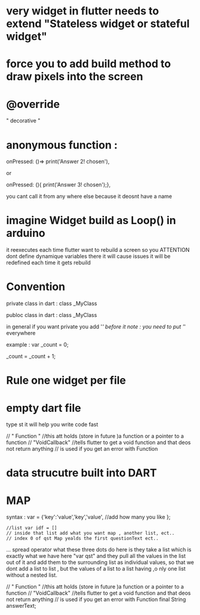 # very widget in flutter needs to extend "Stateless widget or stateful widget"

# force you to add build method to draw pixels into the screen  

# @override 
" decorative "

# anonymous function :
onPressed: ()=> print('Answer 2! chosen'),

or

onPressed: (){ print('Answer 3! chosen');},

you cant call it from any where else because it deosnt have a name



# imagine Widget build as Loop() in arduino
it reexecutes each time flutter want to rebuild a screen
so you ATTENTION dont define dynamique variables there it will cause issues 
it will be redefined each time it gets rebuild


# Convention 

private class in dart :
class _MyClass

publoc class in dart :
class _MyClass


in general if you want private you add '_' before it
note : you need to put '_' everywhere

example :
var _count = 0;

_count = _count + 1;

# Rule one widget per file

# empty dart file 

type st it will help you write code fast


  // " Function "
  //this att holds (store in future )a function or a pointer to a function
  // "VoidCallback"
  //tells flutter to get a  void function and that deos not return anything 
  // is used if you get an error with Function

# data strucutre built into DART

# MAP

syntax :
var = {'key':'value','key','value', //add how many you like };


    //list var idf = []
    // inside that list add what you want map , another list, ect..
    // index 0 of qst Map yealds the first questionText ect..


...
spread operator 
 what these three dots do here is they take a list which is exactly what we have here "var qst" and they pull all the values in the list out of it and add them to the surrounding list as individual values,
 so that we dont add a list to list , but the values of a list to a list having ,o nly one list without a nested list.


   // " Function "
  //this att holds (store in future )a function or a pointer to a function
  // "VoidCallback"
  //tells flutter to get a  void function and that deos not return anything 
  // is used if you get an error with Function
  final String answerText;

